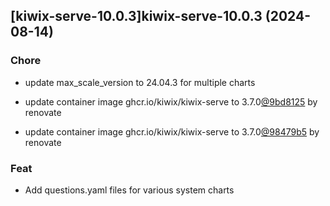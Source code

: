 

## [kiwix-serve-10.0.3]kiwix-serve-10.0.3 (2024-08-14)

### Chore



- update max_scale_version to 24.04.3 for multiple charts

- update container image ghcr.io/kiwix/kiwix-serve to 3.7.0[@9bd8125](https://github.com/9bd8125) by renovate

- update container image ghcr.io/kiwix/kiwix-serve to 3.7.0[@98479b5](https://github.com/98479b5) by renovate

### Feat



- Add questions.yaml files for various system charts